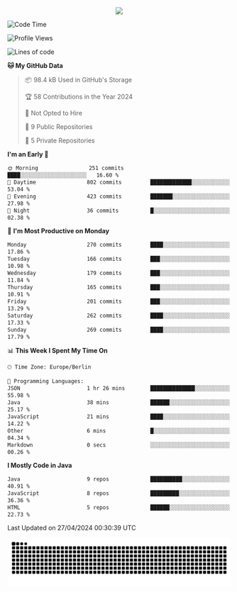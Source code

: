<p align="center">
</p>
<a href="">
  <p align="center">
    <img align="center" src="https://lanyard.cnrad.dev/api/531896089096486922?borderRadius=30px" />
  </p>
</a>

<!--START_SECTION:waka-->
![Code Time](http://img.shields.io/badge/Code%20Time-851%20hrs%2012%20mins-blue)

![Profile Views](http://img.shields.io/badge/Profile%20Views-6-blue)

![Lines of code](https://img.shields.io/badge/From%20Hello%20World%20I%27ve%20Written-3.9%20million%20lines%20of%20code-blue)

**🐱 My GitHub Data** 

> 📦 98.4 kB Used in GitHub's Storage 
 > 
> 🏆 58 Contributions in the Year 2024
 > 
> 🚫 Not Opted to Hire
 > 
> 📜 9 Public Repositories 
 > 
> 🔑 5 Private Repositories 
 > 
**I'm an Early 🐤** 

```text
🌞 Morning                251 commits         ████░░░░░░░░░░░░░░░░░░░░░   16.60 % 
🌆 Daytime                802 commits         █████████████░░░░░░░░░░░░   53.04 % 
🌃 Evening                423 commits         ███████░░░░░░░░░░░░░░░░░░   27.98 % 
🌙 Night                  36 commits          █░░░░░░░░░░░░░░░░░░░░░░░░   02.38 % 
```
📅 **I'm Most Productive on Monday** 

```text
Monday                   270 commits         ████░░░░░░░░░░░░░░░░░░░░░   17.86 % 
Tuesday                  166 commits         ███░░░░░░░░░░░░░░░░░░░░░░   10.98 % 
Wednesday                179 commits         ███░░░░░░░░░░░░░░░░░░░░░░   11.84 % 
Thursday                 165 commits         ███░░░░░░░░░░░░░░░░░░░░░░   10.91 % 
Friday                   201 commits         ███░░░░░░░░░░░░░░░░░░░░░░   13.29 % 
Saturday                 262 commits         ████░░░░░░░░░░░░░░░░░░░░░   17.33 % 
Sunday                   269 commits         ████░░░░░░░░░░░░░░░░░░░░░   17.79 % 
```


📊 **This Week I Spent My Time On** 

```text
🕑︎ Time Zone: Europe/Berlin

💬 Programming Languages: 
JSON                     1 hr 26 mins        ██████████████░░░░░░░░░░░   55.98 % 
Java                     38 mins             ██████░░░░░░░░░░░░░░░░░░░   25.17 % 
JavaScript               21 mins             ████░░░░░░░░░░░░░░░░░░░░░   14.22 % 
Other                    6 mins              █░░░░░░░░░░░░░░░░░░░░░░░░   04.34 % 
Markdown                 0 secs              ░░░░░░░░░░░░░░░░░░░░░░░░░   00.26 % 
```

**I Mostly Code in Java** 

```text
Java                     9 repos             ██████████░░░░░░░░░░░░░░░   40.91 % 
JavaScript               8 repos             █████████░░░░░░░░░░░░░░░░   36.36 % 
HTML                     5 repos             ██████░░░░░░░░░░░░░░░░░░░   22.73 % 
```




 Last Updated on 27/04/2024 00:30:39 UTC
<!--END_SECTION:waka-->
<img alt="github contribution grid snake animation" src="https://raw.githubusercontent.com/vxnsin/vxnsin/output/github-contribution-grid-snake-dark.svg">
